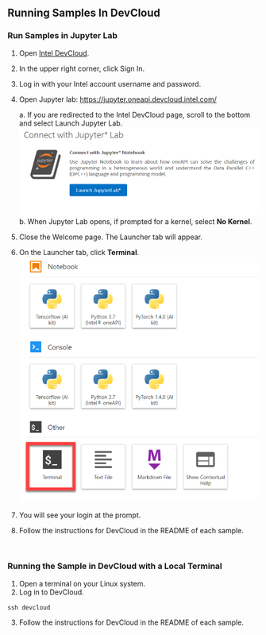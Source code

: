 ## Running Samples In DevCloud 
### Run Samples in Jupyter Lab
1.	Open [Intel DevCloud](https://software.intel.com/content/www/us/en/develop/tools/devcloud.html).
2.	In the upper right corner, click Sign In.
3.	Log in with your Intel account username and password.
4.	Open Jupyter lab: https://jupyter.oneapi.devcloud.intel.com/

    a.	If you are redirected to the Intel DevCloud page, scroll to the bottom and select Launch Jupyter Lab.
![](images/jupyter-button.png)   
    b.  When Jupyter Lab opens, if prompted for a kernel, select **No Kernel**.
5.	Close the Welcome page. The Launcher tab will appear.
6.  On the Launcher tab, click **Terminal**.
![](images/jupyter-terminal.png)

7.	You will see your login at the prompt.
8.	Follow the instructions for DevCloud in the README of each sample.

 
### Running the Sample in DevCloud with a Local Terminal
1.	Open a terminal on your Linux system.
2.	Log in to DevCloud.
```
ssh devcloud
```
3.	Follow the instructions for DevCloud in the README of each sample.


